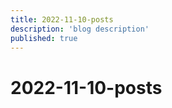 ```yaml
---
title: 2022-11-10-posts
description: 'blog description'
published: true
---
```


# 2022-11-10-posts
